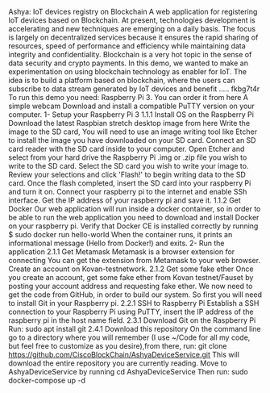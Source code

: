 Ashya: IoT devices registry on Blockchain
A web application for registering IoT devices based on Blockchain.
At present, technologies development is accelerating and new techniques are emerging on a daily basis. The focus is largely on decentralized services because it ensures the rapid sharing of resources, speed of performance and efficiency while maintaining data integrity and confidentiality. Blockchain is a very hot topic in the sense of data security and crypto payments. In this demo, we wanted to make an experimentation on using blockchain technology as enabler for IoT. The idea is to build a platform based on blockchain, where the users can subscribe to data stream generated by IoT devices and benefit .....
fkbg7t4r
To run this demo you need:
Raspberry Pi 3. You can order it from here
A simple webcam
Download and install a compatible PuTTY version on your computer.
1- Setup your Raspberry Pi 3
1.1.1 Install OS on the Raspberry Pi
Download the latest Raspbian stretch desktop image from here
Write the image to the SD card, You will need to use an image writing tool like Etcher to install the image you have downloaded on your SD card.
Connect an SD card reader with the SD card inside to your computer.
Open Etcher and select from your hard drive the Raspberry Pi .img or .zip file you wish to write to the SD card.
Select the SD card you wish to write your image to.
Review your selections and click 'Flash!' to begin writing data to the SD card.
Once the flash completed, insert the SD card into your raspberry Pi and turn it on.
Connect your raspberry pi to the internet and enable SSh interface.
Get the IP address of your raspberry pi and save it.
1.1.2 Get Docker
Our web application will run inside a docker container, so in order to be able to run the web application you need to download and install Docker on your raspberry pi.
Verify that Docker CE is installed correctly by running $ sudo docker run hello-world
When the container runs, it prints an informational message (Hello from Docker!) and exits.
2- Run the application
2.1.1 Get Metamask
Metamask is a browser extension for connecting
You can get the extension from Metamask to your web browser.
Create an account on Kovan-testnetwork.
2.1.2 Get some fake ether
Once you create an account, get some fake ether from Kovan testnet/Fauset by posting your account address and requesting fake ether.
We now need to get the code from GitHub, in order to build our system. So first you will need to install Git in your Raspberry pi.
2.2.1 SSH to Raspberry Pi
Establish a SSH connection to your Raspberry Pi using PuTTY, insert the IP address of the raspberry pi in the host name field.
2.3.1 Download Git on the Raspberry Pi
Run:
sudo apt install git
2.4.1 Download this repository
On the command line go to a directory where you will remember (I use ~/Code for all my code, but feel free to customize as you desire),from there, run:
git clone https://github.com/CiscoBlockChain/AshyaDeviceService.git
This will download the entire repository you are currently reading.
Move to AshyaDeviceService by running
cd AshyaDeviceService
Then run:
sudo docker-compose up -d





